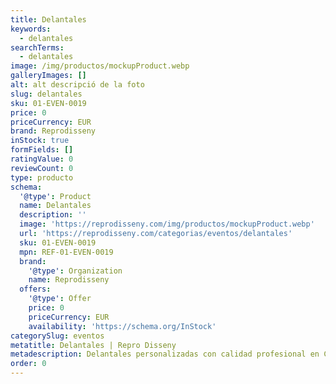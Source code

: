 ```yaml
---
title: Delantales
keywords:
  - delantales
searchTerms:
  - delantales
image: /img/productos/mockupProduct.webp
galleryImages: []
alt: alt descripció de la foto
slug: delantales
sku: 01-EVEN-0019
price: 0
priceCurrency: EUR
brand: Reprodisseny
inStock: true
formFields: []
ratingValue: 0
reviewCount: 0
type: producto
schema:
  '@type': Product
  name: Delantales
  description: ''
  image: 'https://reprodisseny.com/img/productos/mockupProduct.webp'
  url: 'https://reprodisseny.com/categorias/eventos/delantales'
  sku: 01-EVEN-0019
  mpn: REF-01-EVEN-0019
  brand:
    '@type': Organization
    name: Reprodisseny
  offers:
    '@type': Offer
    price: 0
    priceCurrency: EUR
    availability: 'https://schema.org/InStock'
categorySlug: eventos
metatitle: Delantales | Repro Disseny
metadescription: Delantales personalizadas con calidad profesional en Cataluña.
order: 0
---
```


